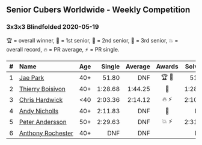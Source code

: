 ## Senior Cubers Worldwide - Weekly Competition
### 3x3x3 Blindfolded 2020-05-19

🏆 = overall winner, 🥇 = 1st senior, 🥈 = 2nd senior, 🥉 = 3rd senior, 💥 = overall record, 🔥 = PR average, ⚡ = PR single.

| # | Name | Age | Single | Average | Awards | Solve 1 | Solve 2 | Solve 3 | Video |
| :--: | :-- | :--: | --: | --: | :--: | --: | --: | --: | :-- |
| 1 | [<span style="white-space: nowrap">Jae Park</span>](../../persons/jae_park/333bf.md) | 40+ | 51.80 | DNF | <span style="white-space: nowrap">🏆 🥇</span> | 51.80 | DNF | DNF | [Link](https://www.facebook.com/events/2608037409484307/permalink/2609676329320415/) |
| 2 | [<span style="white-space: nowrap">Thierry Boisivon</span>](../../persons/thierry_boisivon/333bf.md) | 40+ | 1:28.68 | 1:44.25 | 🥈 | 1:28.68 | 1:56.91 | 1:47.15 | [Link](https://www.facebook.com/100000570103102/videos/pcb.2612241145730600/3460923623936607/) |
| 3 | [<span style="white-space: nowrap">Chris Hardwick</span>](../../persons/chris_hardwick/333bf.md) | <40 | 2:03.36 | 2:14.12 | <span style="white-space: nowrap">🔥 ⚡</span> | 2:10.49 | 2:03.36 | 2:28.51 | [Link](https://www.facebook.com/events/2608037409484307/permalink/2610947279193320/) |
| 4 | [<span style="white-space: nowrap">Andy Nicholls</span>](../../persons/andy_nicholls/333bf.md) | 40+ | 2:11.83 | DNF | 🥉 | DNF | 3:37.41 | 2:11.83 | [Link](https://www.facebook.com/events/2608037409484307/permalink/2611313482490033/) |
| 5 | [<span style="white-space: nowrap">Peter Andersson</span>](../../persons/peter_andersson/333bf.md) | 50+ | 2:29.63 | DNF | <span style="white-space: nowrap">💥 ⚡</span> | 2:31.65 | DNF | 2:29.63 | [Link](https://www.facebook.com/events/2608037409484307/permalink/2612070462414335/) |
| 6 | [<span style="white-space: nowrap">Anthony Rochester</span>](../../persons/anthony_rochester/333bf.md) | 40+ | DNF | DNF |  | DNF | DNF | DNF | [Link](https://www.facebook.com/events/2608037409484307/permalink/2610882279199820/) |

<!-- Global site tag (gtag.js) - Google Analytics -->
<script async src="https://www.googletagmanager.com/gtag/js?id=UA-86348435-3"></script>
<script>window.dataLayer = window.dataLayer || []; function gtag() {dataLayer.push(arguments);} gtag('js', new Date()); gtag('config', 'UA-86348435-3');</script>
